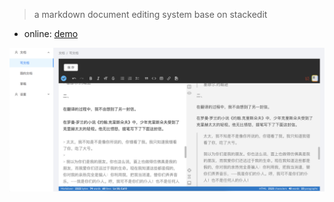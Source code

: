 > a markdown document editing system base on stackedit

* online: [demo](http://140.143.90.177:9000)

![eg](./image/eg.jpeg)



